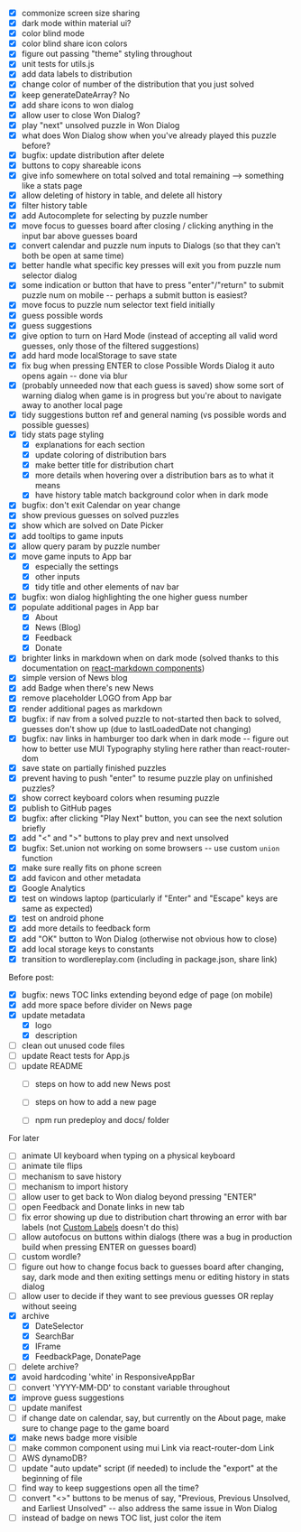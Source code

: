 * [x] commonize screen size sharing
* [x] dark mode within material ui?
* [x] color blind mode
* [x] color blind share icon colors
* [x] figure out passing "theme" styling throughout
* [x] unit tests for utils.js
* [x] add data labels to distribution
* [x] change color of number of the distribution that you just solved
* [x] keep generateDateArray? No
* [x] add share icons to won dialog
* [x] allow user to close Won Dialog?
* [x] play "next" unsolved puzzle in Won Dialog
* [x] what does Won Dialog show when you've already played this puzzle before?
* [x] bugfix: update distribution after delete
* [x] buttons to copy shareable icons
* [x] give info somewhere on total solved and total remaining --> something like a stats page
* [x] allow deleting of history in table, and delete all history
* [x] filter history table
* [x] add Autocomplete for selecting by puzzle number
* [x] move focus to guesses board after closing / clicking anything in the input bar above guesses board
* [x] convert calendar and puzzle num inputs to Dialogs (so that they can't both be open at same time)
* [x] better handle what specific key presses will exit you from puzzle num selector dialog
* [x] some indication or button that have to press "enter"/"return" to submit puzzle num on mobile -- perhaps a submit button is easiest?
* [x] move focus to puzzle num selector text field initially
* [x] guess possible words
* [x] guess suggestions
* [x] give option to turn on Hard Mode (instead of accepting all valid word guesses, only those of the filtered suggestions)
* [x] add hard mode localStorage to save state
* [x] fix bug when pressing ENTER to close Possible Words Dialog it auto opens again -- done via blur
* [x] (probably unneeded now that each guess is saved) show some sort of warning dialog when game is in progress but you're about to navigate away to another local page
* [x] tidy suggestions button ref and general naming (vs possible words and possible guesses)
* [x] tidy stats page styling
  * [x] explanations for each section
  * [x] update coloring of distribution bars
  * [x] make better title for distribution chart
  * [x] more details when hovering over a distribution bars as to what it means
  * [x] have history table match background color when in dark mode
* [x] bugfix: don't exit Calendar on year change
* [x] show previous guesses on solved puzzles
* [x] show which are solved on Date Picker
* [x] add tooltips to game inputs
* [x] allow query param by puzzle number
* [x] move game inputs to App bar
  * [x] especially the settings
  * [x] other inputs
  * [x] tidy title and other elements of nav bar
* [x] bugfix: won dialog highlighting the one higher guess number
* [x] populate additional pages in App bar
  * [x] About
  * [x] News (Blog)
  * [x] Feedback
  * [x] Donate
* [x] brighter links in markdown when on dark mode (solved thanks to this documentation on [react-markdown components](https://github.com/remarkjs/react-markdown#appendix-b-components))
* [x] simple version of News blog
* [x] add Badge when there's new News
* [x] remove placeholder LOGO from App bar
* [x] render additional pages as markdown
* [x] bugfix: if nav from a solved puzzle to not-started then back to solved, guesses don't show up (due to lastLoadedDate not changing)
* [x] bugfix: nav links in hamburger too dark when in dark mode -- figure out how to better use MUI Typography styling here rather than react-router-dom
* [x] save state on partially finished puzzles
* [x] prevent having to push "enter" to resume puzzle play on unfinished puzzles?
* [x] show correct keyboard colors when resuming puzzle
* [x] publish to GitHub pages
* [x] bugfix: after clicking "Play Next" button, you can see the next solution briefly
* [x] add "<" and ">" buttons to play prev and next unsolved
* [x] bugfix: Set.union not working on some browsers -- use custom `union` function
* [x] make sure really fits on phone screen
* [x] add favicon and other metadata
* [x] Google Analytics
* [x] test on windows laptop (particularly if "Enter" and "Escape" keys are same as expected)
* [x] test on android phone
* [x] add more details to feedback form
* [x] add "OK" button to Won Dialog (otherwise not obvious how to close)
* [x] add local storage keys to constants
* [x] transition to wordlereplay.com (including in package.json, share link)

Before post:
* [x] bugfix: news TOC links extending beyond edge of page (on mobile)
* [x] add more space before divider on News page
* [x] update metadata
  * [x] logo
  * [x] description
* [ ] clean out unused code files
* [ ] update React tests for App.js
* [ ] update README
  * [ ] steps on how to add new News post
  * [ ] steps on how to add a new page
  * [ ] npm run predeploy and docs/ folder


For later
* [ ] animate UI keyboard when typing on a physical keyboard
* [ ] animate tile flips
* [ ] mechanism to save history
* [ ] mechanism to import history
* [ ] allow user to get back to Won dialog beyond pressing "ENTER"
* [ ] open Feedback and Donate links in new tab
* [ ] fix error showing up due to distribution chart throwing an error with bar labels (not [Custom Labels](https://mui.com/x/react-charts/bars/#custom-labels) doesn't do this)
* [ ] allow autofocus on buttons within dialogs (there was a bug in production build when pressing ENTER on guesses board)
* [ ] custom wordle?
* [ ] figure out how to change focus back to guesses board after changing, say, dark mode and then exiting settings menu or editing history in stats dialog
* [ ] allow user to decide if they want to see previous guesses OR replay without seeing
* [x] archive 
  * [x] DateSelector
  * [x] SearchBar
  * [x] IFrame
  * [x] FeedbackPage, DonatePage
* [ ] delete archive?
* [x] avoid hardcoding 'white' in ResponsiveAppBar
* [ ] convert 'YYYY-MM-DD' to constant variable throughout
* [x] improve guess suggestions
* [ ] update manifest
* [ ] if change date on calendar, say, but currently on the About page, make sure to change page to the game board
* [x] make news badge more visible
* [ ] make common component using mui Link via react-router-dom Link
* [ ] AWS dynamoDB?
* [ ] update "auto update" script (if needed) to include the "export" at the beginning of file
* [ ] find way to keep suggestions open all the time?
* [ ] convert "<>" buttons to be menus of say, "Previous, Previous Unsolved, and Earliest Unsolved" -- also address the same issue in Won Dialog
* [ ] instead of badge on news TOC list, just color the item